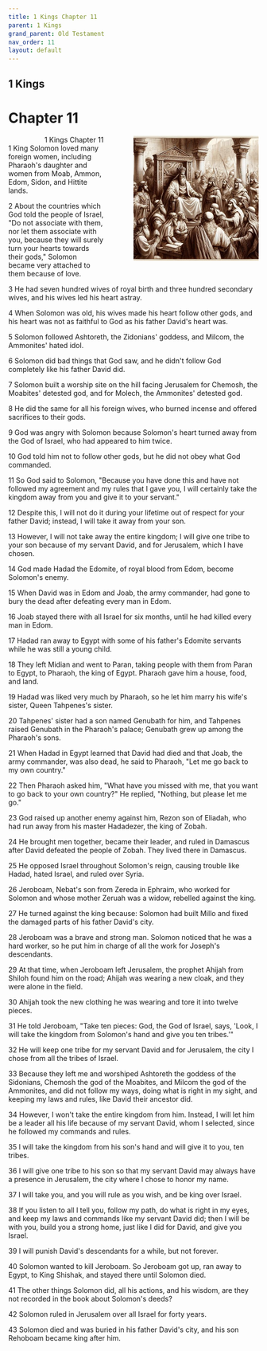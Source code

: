 ```yaml
---
title: 1 Kings Chapter 11
parent: 1 Kings
grand_parent: Old Testament
nav_order: 11
layout: default
---
```


## 1 Kings

# Chapter 11

<div style="clear: both; text-align: right;">
    <img src="/assets/Image/1 Kings/500/11.jpg" alt="1 Kings Chapter 11" class="chapter-image" style="max-width: 50%; height: auto; float: right; margin: 0 0 10px 10px; padding-left: 10%;">
    <figcaption style="font-size: 14px;">1 Kings Chapter 11</figcaption>
</div>
1 King Solomon loved many foreign women, including Pharaoh's daughter and women from Moab, Ammon, Edom, Sidon, and Hittite lands.

2 About the countries which God told the people of Israel, "Do not associate with them, nor let them associate with you, because they will surely turn your hearts towards their gods," Solomon became very attached to them because of love.

3 He had seven hundred wives of royal birth and three hundred secondary wives, and his wives led his heart astray.

4 When Solomon was old, his wives made his heart follow other gods, and his heart was not as faithful to God as his father David's heart was.

5 Solomon followed Ashtoreth, the Zidonians' goddess, and Milcom, the Ammonites' hated idol.

6 Solomon did bad things that God saw, and he didn't follow God completely like his father David did.

7 Solomon built a worship site on the hill facing Jerusalem for Chemosh, the Moabites' detested god, and for Molech, the Ammonites' detested god.

8 He did the same for all his foreign wives, who burned incense and offered sacrifices to their gods.

9 God was angry with Solomon because Solomon's heart turned away from the God of Israel, who had appeared to him twice.

10 God told him not to follow other gods, but he did not obey what God commanded.

11 So God said to Solomon, "Because you have done this and have not followed my agreement and my rules that I gave you, I will certainly take the kingdom away from you and give it to your servant."

12 Despite this, I will not do it during your lifetime out of respect for your father David; instead, I will take it away from your son.

13 However, I will not take away the entire kingdom; I will give one tribe to your son because of my servant David, and for Jerusalem, which I have chosen.

14 God made Hadad the Edomite, of royal blood from Edom, become Solomon's enemy.

15 When David was in Edom and Joab, the army commander, had gone to bury the dead after defeating every man in Edom.

16 Joab stayed there with all Israel for six months, until he had killed every man in Edom.

17 Hadad ran away to Egypt with some of his father's Edomite servants while he was still a young child.

18 They left Midian and went to Paran, taking people with them from Paran to Egypt, to Pharaoh, the king of Egypt. Pharaoh gave him a house, food, and land.

19 Hadad was liked very much by Pharaoh, so he let him marry his wife's sister, Queen Tahpenes's sister.

20 Tahpenes' sister had a son named Genubath for him, and Tahpenes raised Genubath in the Pharaoh's palace; Genubath grew up among the Pharaoh's sons.

21 When Hadad in Egypt learned that David had died and that Joab, the army commander, was also dead, he said to Pharaoh, "Let me go back to my own country."

22 Then Pharaoh asked him, "What have you missed with me, that you want to go back to your own country?" He replied, "Nothing, but please let me go."

23 God raised up another enemy against him, Rezon son of Eliadah, who had run away from his master Hadadezer, the king of Zobah.

24 He brought men together, became their leader, and ruled in Damascus after David defeated the people of Zobah. They lived there in Damascus.

25 He opposed Israel throughout Solomon's reign, causing trouble like Hadad, hated Israel, and ruled over Syria.

26 Jeroboam, Nebat's son from Zereda in Ephraim, who worked for Solomon and whose mother Zeruah was a widow, rebelled against the king.

27 He turned against the king because: Solomon had built Millo and fixed the damaged parts of his father David's city.

28 Jeroboam was a brave and strong man. Solomon noticed that he was a hard worker, so he put him in charge of all the work for Joseph's descendants.

29 At that time, when Jeroboam left Jerusalem, the prophet Ahijah from Shiloh found him on the road; Ahijah was wearing a new cloak, and they were alone in the field.

30 Ahijah took the new clothing he was wearing and tore it into twelve pieces.

31 He told Jeroboam, "Take ten pieces: God, the God of Israel, says, 'Look, I will take the kingdom from Solomon's hand and give you ten tribes.'"

32 He will keep one tribe for my servant David and for Jerusalem, the city I chose from all the tribes of Israel.

33 Because they left me and worshiped Ashtoreth the goddess of the Sidonians, Chemosh the god of the Moabites, and Milcom the god of the Ammonites, and did not follow my ways, doing what is right in my sight, and keeping my laws and rules, like David their ancestor did.

34 However, I won't take the entire kingdom from him. Instead, I will let him be a leader all his life because of my servant David, whom I selected, since he followed my commands and rules.

35 I will take the kingdom from his son's hand and will give it to you, ten tribes.

36 I will give one tribe to his son so that my servant David may always have a presence in Jerusalem, the city where I chose to honor my name.

37 I will take you, and you will rule as you wish, and be king over Israel.

38 If you listen to all I tell you, follow my path, do what is right in my eyes, and keep my laws and commands like my servant David did; then I will be with you, build you a strong home, just like I did for David, and give you Israel.

39 I will punish David's descendants for a while, but not forever.

40 Solomon wanted to kill Jeroboam. So Jeroboam got up, ran away to Egypt, to King Shishak, and stayed there until Solomon died.

41 The other things Solomon did, all his actions, and his wisdom, are they not recorded in the book about Solomon's deeds?

42 Solomon ruled in Jerusalem over all Israel for forty years.

43 Solomon died and was buried in his father David's city, and his son Rehoboam became king after him.


